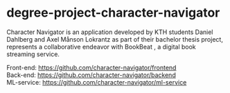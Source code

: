 # degree-project-character-navigator

Character Navigator is an application developed by KTH students Daniel Dahlberg and Axel Månson Lokrantz as part of their bachelor thesis project, represents a collaborative endeavor with BookBeat , a digital book streaming service.

Front-end: https://github.com/character-navigator/frontend <br/>
Back-end: https://github.com/character-navigator/backend <br/>
ML-service: https://github.com/character-navigator/ml-service
